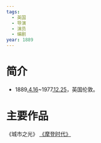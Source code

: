```yaml
---
tags:
  - 英国
  - 导演
  - 演员
  - 编剧
year: 1889
---
```

# 简介

- 1889[.4.16](2024-04-16.md)~1977[.12.25](2024-12-25.md)，英国伦敦。
# 主要作品

《城市之光》
[《摩登时代》](《摩登时代》.md)